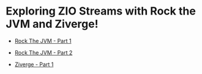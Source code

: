 # Exploring ZIO Streams with Rock the JVM and Ziverge!

- [Rock The JVM - Part 1](https://youtu.be/bp3nM6bfzJk)
- [Rock The JVM - Part 2](https://youtu.be/eewZHxuBA3E)

- [Ziverge - Part 1](https://youtu.be/8hG_UY0Dazw)
